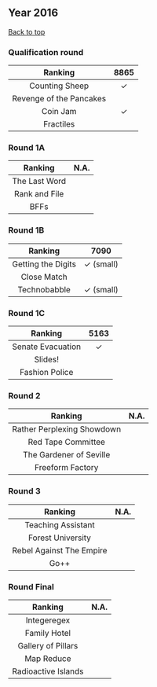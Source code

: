 ## Year 2016

[Back to top](../Readme.MD)

### Qualification round

| Ranking | 8865 | 
|:-----:| :-----:| 
| Counting Sheep | &#x2713; |
| Revenge of the Pancakes |  |
| Coin Jam | &#x2713; |
| Fractiles |  |

### Round 1A

| Ranking | N.A. | 
|:-----:| :-----:| 
| The Last Word |  |
| Rank and File |  |
| BFFs |  |

### Round 1B

| Ranking | 7090 | 
|:-----:| :-----:| 
| Getting the Digits | &#x2713; (small) |
| Close Match |  |
| Technobabble | &#x2713; (small) |

### Round 1C

| Ranking | 5163 | 
|:-----:| :-----:| 
| Senate Evacuation | &#x2713; |
| Slides! |  |
| Fashion Police |  |

### Round 2

| Ranking | N.A. | 
|:-----:| :-----:| 
| Rather Perplexing Showdown |  |
| Red Tape Committee |  |
| The Gardener of Seville |  |
| Freeform Factory |  |

### Round 3

| Ranking | N.A. | 
|:-----:| :-----:| 
| Teaching Assistant |  |
| Forest University |  |
| Rebel Against The Empire |  |
| Go++ |  |

### Round Final

| Ranking | N.A. | 
|:-----:| :-----:| 
| Integeregex |  |
| Family Hotel |  |
| Gallery of Pillars |  |
| Map Reduce |  |
| Radioactive Islands |  |
